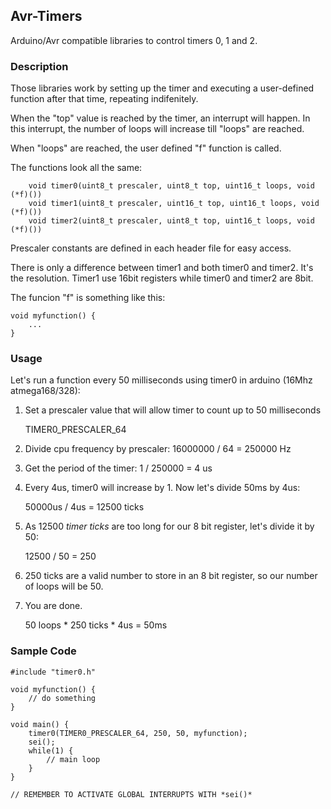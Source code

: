 ## Avr-Timers

Arduino/Avr compatible libraries to control timers 0, 1 and 2.

### Description

Those libraries work by setting up the timer and executing a user-defined function after
that time, repeating indifenitely.

When the "top" value is reached by the timer, an interrupt will happen. In this interrupt,
the number of loops will increase till "loops" are reached.

When "loops" are reached, the user defined "f" function is called.

The functions look all the same:

		void timer0(uint8_t prescaler, uint8_t top, uint16_t loops, void (*f)())
		void timer1(uint8_t prescaler, uint16_t top, uint16_t loops, void (*f)())
		void timer2(uint8_t prescaler, uint8_t top, uint16_t loops, void (*f)())

Prescaler constants are defined in each header file for easy access.

There is only a difference between timer1 and both timer0 and timer2. It's the resolution.
Timer1 use 16bit registers while timer0 and timer2 are 8bit.

The funcion "f" is something like this:

	void myfunction() {
		...
	}
	
### Usage

Let's run a function every 50 milliseconds using timer0 in arduino (16Mhz atmega168/328):

1. Set a prescaler value that will allow timer to count up to 50 milliseconds
	
	TIMER0_PRESCALER_64
		
2. Divide cpu frequency by prescaler: 16000000 / 64 = 250000 Hz

3. Get the period of the timer: 1 / 250000 = 4 us
	
4. Every 4us, timer0 will increase by 1. Now let's divide 50ms by 4us:
	
	50000us / 4us = 12500 ticks
	
5. As 12500 *timer ticks* are too long for our 8 bit register, let's divide it by 50:
	
	12500 / 50 = 250
		
6. 250 ticks are a valid number to store in an 8 bit register, so our number of loops
will be 50.
	
7. You are done.
	
	50 loops * 250 ticks * 4us = 50ms

### Sample Code
	
	#include "timer0.h"
	
	void myfunction() {
		// do something
	}
	
	void main() {
		timer0(TIMER0_PRESCALER_64, 250, 50, myfunction);
		sei();
		while(1) {
			// main loop
		}
	}

	// REMEMBER TO ACTIVATE GLOBAL INTERRUPTS WITH *sei()*

